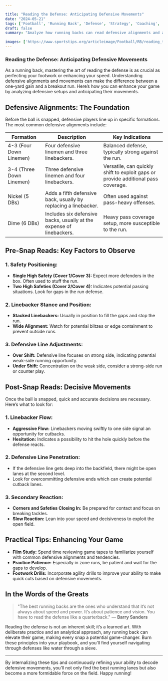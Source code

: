 ```yaml
---

title: "Reading the Defense: Anticipating Defensive Movements"
date: "2024-05-21"
tags: ['Football', 'Running Back', 'Defense', 'Strategy', 'Coaching', 'Player Tips', 'Offense', 'NFL', 'High School Football']
draft: false
summary: "Analyze how running backs can read defensive alignments and anticipate movements to find the best running lanes."

images: ['https://www.sportstips.org/articleimage/Football/RB/reading_the_defense_anticipating_defensive_movements.webp']
---
```


### Reading the Defense: Anticipating Defensive Movements

As a running back, mastering the art of reading the defense is as crucial as perfecting your footwork or enhancing your speed. Understanding defensive alignments and movements can make the difference between a one-yard gain and a breakout run. Here’s how you can enhance your game by analyzing defensive setups and anticipating their movements.

## Defensive Alignments: The Foundation

Before the ball is snapped, defensive players line up in specific formations. The most common defensive alignments include:

| Formation               | Description                                                                                  | Key Indications                                                                 |
|-------------------------|----------------------------------------------------------------------------------------------|---------------------------------------------------------------------------------|
| 4-3 (Four Down Linemen) | Four defensive linemen and three linebackers.                                                 | Balanced defense, typically strong against the run.                             |
| 3-4 (Three Down Linemen)| Three defensive linemen and four linebackers.                                                 | Versatile, can quickly shift to exploit gaps or provide additional pass coverage.|
| Nickel (5 DBs)          | Adds a fifth defensive back, usually by replacing a linebacker.                               | Often used against pass-heavy offenses.                                         |
| Dime (6 DBs)            | Includes six defensive backs, usually at the expense of linebackers.                          | Heavy pass coverage setup, more susceptible to the run.                         |

## Pre-Snap Reads: Key Factors to Observe

### 1. **Safety Positioning:**

   - **Single High Safety (Cover 1/Cover 3):** Expect more defenders in the box. Often used to stuff the run.
   - **Two High Safeties (Cover 2/Cover 4):** Indicates potential passing situations. Look for gaps in the run defense.

### 2. **Linebacker Stance and Position:**

   - **Stacked Linebackers:** Usually in position to fill the gaps and stop the run.
   - **Wide Alignment:** Watch for potential blitzes or edge containment to prevent outside runs.

### 3. **Defensive Line Adjustments:**

   - **Over Shift:** Defensive line focuses on strong side, indicating potential weak-side running opportunity.
   - **Under Shift:** Concentration on the weak side, consider a strong-side run or counter play.

## Post-Snap Reads: Decisive Movements

Once the ball is snapped, quick and accurate decisions are necessary. Here’s what to look for:

### 1. **Linebacker Flow:**

   - **Aggressive Flow:** Linebackers moving swiftly to one side signal an opportunity for cutbacks.
   - **Hesitation:** Indicates a possibility to hit the hole quickly before the defense reacts.

### 2. **Defensive Line Penetration:**

   - If the defensive line gets deep into the backfield, there might be open lanes at the second level.
   - Look for overcommitting defensive ends which can create potential cutback lanes.

### 3. **Secondary Reaction:**

   - **Corners and Safeties Closing In:** Be prepared for contact and focus on breaking tackles.
   - **Slow Reaction:** Lean into your speed and decisiveness to exploit the open field.

## Practical Tips: Enhancing Your Game

- **Film Study:** Spend time reviewing game tapes to familiarize yourself with common defensive alignments and tendencies.
- **Practice Patience:** Especially in zone runs, be patient and wait for the gaps to develop.
- **Footwork Drills:** Incorporate agility drills to improve your ability to make quick cuts based on defensive movements.

## In the Words of the Greats

> "The best running backs are the ones who understand that it’s not always about speed and power. It’s about patience and vision. You have to read the defense like a quarterback."
> — **Barry Sanders**

Reading the defense is not an inherent skill; it’s a learned art. With deliberate practice and an analytical approach, any running back can elevate their game, making every snap a potential game-changer. Burn these principles into your playbook, and you’ll find yourself navigating through defenses like water through a sieve.

---

By internalizing these tips and continuously refining your ability to decode defensive movements, you’ll not only find the best running lanes but also become a more formidable force on the field. Happy running!